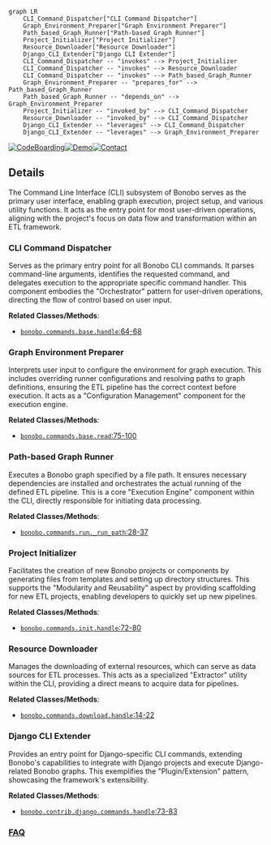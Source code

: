 ```mermaid
graph LR
    CLI_Command_Dispatcher["CLI Command Dispatcher"]
    Graph_Environment_Preparer["Graph Environment Preparer"]
    Path_based_Graph_Runner["Path-based Graph Runner"]
    Project_Initializer["Project Initializer"]
    Resource_Downloader["Resource Downloader"]
    Django_CLI_Extender["Django CLI Extender"]
    CLI_Command_Dispatcher -- "invokes" --> Project_Initializer
    CLI_Command_Dispatcher -- "invokes" --> Resource_Downloader
    CLI_Command_Dispatcher -- "invokes" --> Path_based_Graph_Runner
    Graph_Environment_Preparer -- "prepares_for" --> Path_based_Graph_Runner
    Path_based_Graph_Runner -- "depends_on" --> Graph_Environment_Preparer
    Project_Initializer -- "invoked_by" --> CLI_Command_Dispatcher
    Resource_Downloader -- "invoked_by" --> CLI_Command_Dispatcher
    Django_CLI_Extender -- "leverages" --> CLI_Command_Dispatcher
    Django_CLI_Extender -- "leverages" --> Graph_Environment_Preparer
```

[![CodeBoarding](https://img.shields.io/badge/Generated%20by-CodeBoarding-9cf?style=flat-square)](https://github.com/CodeBoarding/GeneratedOnBoardings)[![Demo](https://img.shields.io/badge/Try%20our-Demo-blue?style=flat-square)](https://www.codeboarding.org/demo)[![Contact](https://img.shields.io/badge/Contact%20us%20-%20contact@codeboarding.org-lightgrey?style=flat-square)](mailto:contact@codeboarding.org)

## Details

The Command Line Interface (CLI) subsystem of Bonobo serves as the primary user interface, enabling graph execution, project setup, and various utility functions. It acts as the entry point for most user-driven operations, aligning with the project's focus on data flow and transformation within an ETL framework.

### CLI Command Dispatcher
Serves as the primary entry point for all Bonobo CLI commands. It parses command-line arguments, identifies the requested command, and delegates execution to the appropriate specific command handler. This component embodies the "Orchestrator" pattern for user-driven operations, directing the flow of control based on user input.


**Related Classes/Methods**:

- <a href="https://github.com/python-bonobo/bonobo/blob/develop/bonobo/commands/base.py#L64-L68" target="_blank" rel="noopener noreferrer">`bonobo.commands.base.handle`:64-68</a>


### Graph Environment Preparer
Interprets user input to configure the environment for graph execution. This includes overriding runner configurations and resolving paths to graph definitions, ensuring the ETL pipeline has the correct context before execution. It acts as a "Configuration Management" component for the execution engine.


**Related Classes/Methods**:

- <a href="https://github.com/python-bonobo/bonobo/blob/develop/bonobo/commands/base.py#L75-L100" target="_blank" rel="noopener noreferrer">`bonobo.commands.base.read`:75-100</a>


### Path-based Graph Runner
Executes a Bonobo graph specified by a file path. It ensures necessary dependencies are installed and orchestrates the actual running of the defined ETL pipeline. This is a core "Execution Engine" component within the CLI, directly responsible for initiating data processing.


**Related Classes/Methods**:

- <a href="https://github.com/python-bonobo/bonobo/blob/develop/bonobo/commands/run.py#L28-L37" target="_blank" rel="noopener noreferrer">`bonobo.commands.run._run_path`:28-37</a>


### Project Initializer
Facilitates the creation of new Bonobo projects or components by generating files from templates and setting up directory structures. This supports the "Modularity and Reusability" aspect by providing scaffolding for new ETL projects, enabling developers to quickly set up new pipelines.


**Related Classes/Methods**:

- <a href="https://github.com/python-bonobo/bonobo/blob/develop/bonobo/commands/init.py#L72-L80" target="_blank" rel="noopener noreferrer">`bonobo.commands.init.handle`:72-80</a>


### Resource Downloader
Manages the downloading of external resources, which can serve as data sources for ETL processes. This acts as a specialized "Extractor" utility within the CLI, providing a direct means to acquire data for pipelines.


**Related Classes/Methods**:

- <a href="https://github.com/python-bonobo/bonobo/blob/develop/bonobo/commands/download.py#L14-L22" target="_blank" rel="noopener noreferrer">`bonobo.commands.download.handle`:14-22</a>


### Django CLI Extender
Provides an entry point for Django-specific CLI commands, extending Bonobo's capabilities to integrate with Django projects and execute Django-related Bonobo graphs. This exemplifies the "Plugin/Extension" pattern, showcasing the framework's extensibility.


**Related Classes/Methods**:

- <a href="https://github.com/python-bonobo/bonobo/blob/develop/bonobo/contrib/django/commands.py#L73-L83" target="_blank" rel="noopener noreferrer">`bonobo.contrib.django.commands.handle`:73-83</a>




### [FAQ](https://github.com/CodeBoarding/GeneratedOnBoardings/tree/main?tab=readme-ov-file#faq)
